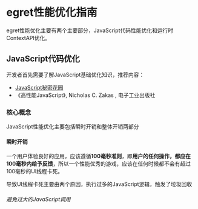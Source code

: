 egret性能优化指南
==================================

egret性能优化主要有两个主要部分，JavaScript代码性能优化和运行时ContextAPI优化。

JavaScript代码优化
------------------------
开发者首先需要了解JavaScript基础优化知识，推荐内容：
* [JavaScript秘密花园][1]
* 《高性能JavaScript》, Nicholas C. Zakas ,  电子工业出版社

### 核心概念
JavaScript性能优化主要包括瞬时开销和整体开销两部分
#### 瞬时开销
一个用户体验良好的应用，应该遵循**100毫秒准则**，即**用户的任何操作，都应在100毫秒内给予反馈**，所以一个性能优秀的游戏，应该在任何时候都不会有超过100毫秒的UI线程卡死。

导致UI线程卡死主要由两个原因，执行过多的JavaScript逻辑，触发了垃圾回收
###### 避免过大的JavaScript调用










[1]: http://sanshi.me/articles/JavaScript-Garden-CN/html/index.html        "JavaScript秘密花园"

